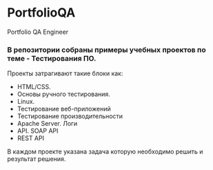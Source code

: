 # PortfolioQA
Portfolio QA Engineer

### В репозитории собраны примеры учебных проектов по теме - Тестирования ПО.

Проекты затрагивают такие блоки как:
- HTML/CSS. 
- Основы ручного тестирования.
- Linux.
- Тестирование веб-приложений
- Тестирование производительности
- Apache Server. Логи
- API. SOAP API
- REST API

В каждом проекте указана задача которую необходимо решить и результат решения. 
